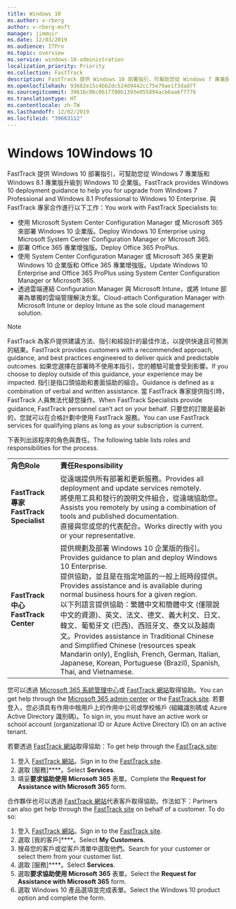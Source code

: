 ```yaml
---
title: Windows 10
ms.author: v-rberg
author: v-rberg-msft
manager: jimmuir
ms.date: 12/03/2019
ms.audience: ITPro
ms.topic: overview
ms.service: windows-10-administration
localization_priority: Priority
ms.collection: FastTrack
description: FastTrack 提供 Windows 10 部署指引，可幫助您從 Windows 7 專業版和 Windows 8.1 專業版升級到 Windows 10 企業版。
ms.openlocfilehash: 93682e15c4bb2dc524d9442cc75e79ae1f3dad7f
ms.sourcegitcommit: 39616c06c0617700b1393e055894acb6aa6f7776
ms.translationtype: HT
ms.contentlocale: zh-TW
ms.lasthandoff: 12/02/2019
ms.locfileid: "39663112"
---
```

# <a name="windows-10"></a><span data-ttu-id="6eb62-103">Windows 10</span><span class="sxs-lookup"><span data-stu-id="6eb62-103">Windows 10</span></span>

<span data-ttu-id="6eb62-104">FastTrack 提供 Windows 10 部署指引，可幫助您從 Windows 7 專業版和 Windows 8.1 專業版升級到 Windows 10 企業版。</span><span class="sxs-lookup"><span data-stu-id="6eb62-104">FastTrack provides Windows 10 deployment guidance to help you for upgrade from Windows 7 Professional and Windows 8.1 Professional to Windows 10 Enterprise.</span></span> <span data-ttu-id="6eb62-105">與 FastTrack 專家合作進行以下工作：</span><span class="sxs-lookup"><span data-stu-id="6eb62-105">You work with FastTrack Specialists to:</span></span>

- <span data-ttu-id="6eb62-106">使用 Microsoft System Center Configuration Manager 或 Microsoft 365 來部署 Windows 10 企業版。</span><span class="sxs-lookup"><span data-stu-id="6eb62-106">Deploy Windows 10 Enterprise using Microsoft System Center Configuration Manager or Microsoft 365.</span></span>
- <span data-ttu-id="6eb62-107">部署 Office 365 專業增強版。</span><span class="sxs-lookup"><span data-stu-id="6eb62-107">Deploy Office 365 ProPlus.</span></span> 
- <span data-ttu-id="6eb62-108">使用 System Center Configuration Manager 或 Microsoft 365 來更新 Windows 10 企業版和 Office 365 專業增強版。</span><span class="sxs-lookup"><span data-stu-id="6eb62-108">Update Windows 10 Enterprise and Office 365 ProPlus using System Center Configuration Manager or Microsoft 365.</span></span>
- <span data-ttu-id="6eb62-109">透過雲端連結 Configuration Manager 與 Microsoft Intune，或將 Intune 部署為單獨的雲端管理解決方案。</span><span class="sxs-lookup"><span data-stu-id="6eb62-109">Cloud-attach Configuration Manager with Microsoft Intune or deploy Intune as the sole cloud management solution.</span></span>
  
> [!NOTE]
> <span data-ttu-id="6eb62-110">FastTrack 為客戶提供建議方法、指引和經設計的最佳作法，以提供快速且可預測的結果。</span><span class="sxs-lookup"><span data-stu-id="6eb62-110">FastTrack provides customers with a recommended approach, guidance, and best practices engineered to deliver quick and predictable outcomes.</span></span> <span data-ttu-id="6eb62-111">如果您選擇在部署時不使用本指引，您的體驗可能會受到影響。</span><span class="sxs-lookup"><span data-stu-id="6eb62-111">If you choose to deploy outside of this guidance, your experience may be impacted.</span></span> <span data-ttu-id="6eb62-112">指引是指口頭協助和書面協助的組合。</span><span class="sxs-lookup"><span data-stu-id="6eb62-112">Guidance is defined as a combination of verbal and written assistance.</span></span> <span data-ttu-id="6eb62-113">當 FastTrack 專家提供指引時，FastTrack 人員無法代替您操作。</span><span class="sxs-lookup"><span data-stu-id="6eb62-113">When FastTrack Specialists provide guidance, FastTrack personnel can’t act on your behalf.</span></span> <span data-ttu-id="6eb62-114">只要您的訂閱是最新的，您就可以在合格計劃中使用 FastTrack 服務。</span><span class="sxs-lookup"><span data-stu-id="6eb62-114">You can use FastTrack services for qualifying plans as long as your subscription is current.</span></span>  
    
<span data-ttu-id="6eb62-115">下表列出該程序的角色與責任。</span><span class="sxs-lookup"><span data-stu-id="6eb62-115">The following table lists roles and responsibilities for the process.</span></span>

|||
|:-----|:-----|
|<span data-ttu-id="6eb62-116">**角色**</span><span class="sxs-lookup"><span data-stu-id="6eb62-116">**Role**</span></span> <br/> |<span data-ttu-id="6eb62-117">**責任**</span><span class="sxs-lookup"><span data-stu-id="6eb62-117">**Responsibility**</span></span> <br/> |
|<span data-ttu-id="6eb62-118">**FastTrack 專家**</span><span class="sxs-lookup"><span data-stu-id="6eb62-118">**FastTrack Specialist**</span></span> <br/> |<span data-ttu-id="6eb62-119">從遠端提供所有部署和更新服務。</span><span class="sxs-lookup"><span data-stu-id="6eb62-119">Provides all deployment and update services remotely.</span></span>  <br/> <span data-ttu-id="6eb62-120">將使用工具和發行的說明文件組合，從遠端協助您。</span><span class="sxs-lookup"><span data-stu-id="6eb62-120">Assists you remotely by using a combination of tools and published documentation.</span></span> <br/> <span data-ttu-id="6eb62-121">直接與您或您的代表配合。</span><span class="sxs-lookup"><span data-stu-id="6eb62-121">Works directly with you or your representative.</span></span>|
|<span data-ttu-id="6eb62-122">**FastTrack 中心**</span><span class="sxs-lookup"><span data-stu-id="6eb62-122">**FastTrack Center**</span></span>  <br/> |<span data-ttu-id="6eb62-123">提供規劃及部署 Windows 10 企業版的指引。</span><span class="sxs-lookup"><span data-stu-id="6eb62-123">Provides guidance to plan and deploy Windows 10 Enterprise.</span></span>   <br/> <span data-ttu-id="6eb62-124">提供協助，並且是在指定地區的一般上班時段提供。</span><span class="sxs-lookup"><span data-stu-id="6eb62-124">Provides assistance and is available during normal business hours for a given region.</span></span> <br/> <span data-ttu-id="6eb62-125">以下列語言提供協助：繁體中文和簡體中文 (僅限說中文的資源)、英文、法文、德文、義大利文、日文、韓文、葡萄牙文 (巴西)、西班牙文、泰文以及越南文。</span><span class="sxs-lookup"><span data-stu-id="6eb62-125">Provides assistance in Traditional Chinese and Simplified Chinese (resources speak Mandarin only), English, French, German, Italian, Japanese, Korean, Portuguese (Brazil), Spanish, Thai, and Vietnamese.</span></span>|
 
<span data-ttu-id="6eb62-126">您可以透過 [Microsoft 365 系統管理中心](https://go.microsoft.com/fwlink/?linkid=2032704)或 [FastTrack 網站](https://go.microsoft.com/fwlink/?linkid=780698)取得協助。</span><span class="sxs-lookup"><span data-stu-id="6eb62-126">You can get help through the [Microsoft 365 admin center](https://go.microsoft.com/fwlink/?linkid=2032704) or the [FastTrack site](https://go.microsoft.com/fwlink/?linkid=780698).</span></span> <span data-ttu-id="6eb62-127">若要登入，您必須具有作用中租用戶上的作用中公司或學校帳戶 (組織識別碼或 Azure Active Directory 識別碼)。</span><span class="sxs-lookup"><span data-stu-id="6eb62-127">To sign in, you must have an active work or school account (organizational ID or Azure Active Directory ID) on an active tenant.</span></span> 

<span data-ttu-id="6eb62-128">若要透過 [FastTrack 網站](https://go.microsoft.com/fwlink/?linkid=780698)取得協助：</span><span class="sxs-lookup"><span data-stu-id="6eb62-128">To get help through the [FastTrack site](https://go.microsoft.com/fwlink/?linkid=780698):</span></span> 
1.  <span data-ttu-id="6eb62-129">登入 [FastTrack 網站](https://go.microsoft.com/fwlink/?linkid=780698)。</span><span class="sxs-lookup"><span data-stu-id="6eb62-129">Sign in to the [FastTrack site](https://go.microsoft.com/fwlink/?linkid=780698).</span></span> 
2.  <span data-ttu-id="6eb62-130">選取 [服務]\*\*\*\*。</span><span class="sxs-lookup"><span data-stu-id="6eb62-130">Select **Services**.</span></span>
3.  <span data-ttu-id="6eb62-131">填妥**要求協助使用 Microsoft 365** 表單。</span><span class="sxs-lookup"><span data-stu-id="6eb62-131">Complete the **Request for Assistance with Microsoft 365** form.</span></span>
  
<span data-ttu-id="6eb62-p104">合作夥伴也可以透過 [FastTrack 網站](https://go.microsoft.com/fwlink/?linkid=780698)代表客戶取得協助。作法如下：</span><span class="sxs-lookup"><span data-stu-id="6eb62-p104">Partners can also get help through the [FastTrack site](https://go.microsoft.com/fwlink/?linkid=780698) on behalf of a customer. To do so:</span></span>
1.  <span data-ttu-id="6eb62-134">登入 [FastTrack 網站](https://go.microsoft.com/fwlink/?linkid=780698)。</span><span class="sxs-lookup"><span data-stu-id="6eb62-134">Sign in to the [FastTrack site](https://go.microsoft.com/fwlink/?linkid=780698).</span></span> 
2.  <span data-ttu-id="6eb62-135">選取 [我的客戶]\*\*\*\*。</span><span class="sxs-lookup"><span data-stu-id="6eb62-135">Select **My Customers**.</span></span>
3.  <span data-ttu-id="6eb62-136">搜尋您的客戶或從客戶清單中選取他們。</span><span class="sxs-lookup"><span data-stu-id="6eb62-136">Search for your customer or select them from your customer list.</span></span>
4.  <span data-ttu-id="6eb62-137">選取 [服務]\*\*\*\*。</span><span class="sxs-lookup"><span data-stu-id="6eb62-137">Select **Services**.</span></span>
5.  <span data-ttu-id="6eb62-138">選取**要求協助使用 Microsoft 365** 表單。</span><span class="sxs-lookup"><span data-stu-id="6eb62-138">Select the **Request for Assistance with Microsoft 365** form.</span></span>
6.  <span data-ttu-id="6eb62-139">選取 Windows 10 產品選項並完成表單。</span><span class="sxs-lookup"><span data-stu-id="6eb62-139">Select the Windows 10 product option and complete the form.</span></span>
 